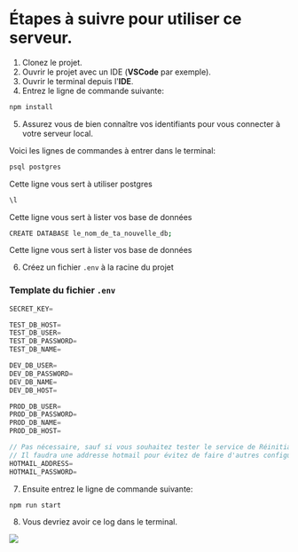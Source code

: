 # Étapes à suivre pour utiliser ce serveur.

1. Clonez le projet.
2. Ouvrir le projet avec un IDE (**VSCode** par exemple).
3. Ouvrir le terminal depuis l'**IDE**.
4. Entrez le ligne de commande suivante:

```bash
npm install
```

5. Assurez vous de bien connaître vos identifiants pour vous connecter à votre serveur local.

Voici les lignes de commandes à entrer dans le terminal:

```bash
psql postgres
```

Cette ligne vous sert à utiliser postgres

```bash
\l
```

Cette ligne vous sert à lister vos base de données

```bash
CREATE DATABASE le_nom_de_ta_nouvelle_db;
```

Cette ligne vous sert à lister vos base de données

6. Créez un fichier `.env` à la racine du projet

### Template du fichier `.env`

```javascript
SECRET_KEY=

TEST_DB_HOST=
TEST_DB_USER=
TEST_DB_PASSWORD=
TEST_DB_NAME=

DEV_DB_USER=
DEV_DB_PASSWORD=
DEV_DB_NAME=
DEV_DB_HOST=

PROD_DB_USER=
PROD_DB_PASSWORD=
PROD_DB_NAME=
PROD_DB_HOST=

// Pas nécessaire, sauf si vous souhaitez tester le service de Réinitialisation de Mot de passe
// Il faudra une addresse hotmail pour évitez de faire d'autres configuration
HOTMAIL_ADDRESS=
HOTMAIL_PASSWORD=
```

7. Ensuite entrez le ligne de commande suivante:

```bash
npm run start
```

8. Vous devriez avoir ce log dans le terminal.

![](assets/log-npm-start.png)
